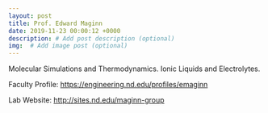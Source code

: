 ```yaml
---
layout: post
title: Prof. Edward Maginn
date: 2019-11-23 00:00:12 +0000
description: # Add post description (optional)
img:  # Add image post (optional)
---
```

Molecular Simulations and Thermodynamics. Ionic Liquids and Electrolytes. 
<!--more-->

Faculty Profile: https://engineering.nd.edu/profiles/emaginn

Lab Website: http://sites.nd.edu/maginn-group
